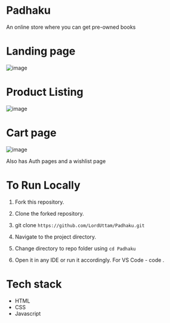 # Padhaku

An online store where you can get pre-owned books 

# Landing page
![image](https://user-images.githubusercontent.com/47154785/155000669-9e0e8245-0739-4253-8acd-35a6c382d350.png)

# Product Listing
![image](https://user-images.githubusercontent.com/47154785/155000783-707337f2-3469-4549-b6db-50761dfc44e7.png)

# Cart page
![image](https://user-images.githubusercontent.com/47154785/155000908-a6f72f19-9c08-4d8d-8507-a86171955ff7.png)

Also has Auth pages and a wishlist page

# To Run Locally
1. Fork this repository.

2. Clone the forked repository.

3. git clone `https://github.com/LordUttam/Padhaku.git`

4. Navigate to the project directory.

5. Change directory to repo folder using `cd Padhaku`
  
6. Open it in any IDE or run it accordingly. For VS Code -
code .
  
# Tech stack
  - HTML
  - CSS
  - Javascript
